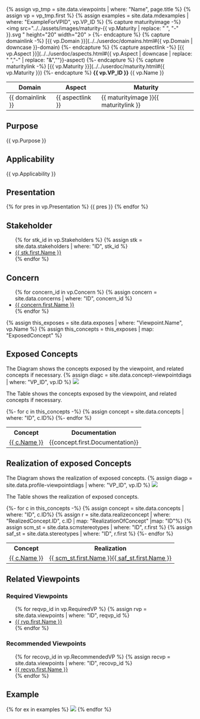 {% assign vp_tmp = site.data.viewpoints | where: "Name", page.title %}
{% assign vp = vp_tmp.first %}
{% assign examples = site.data.mdexamples | where: "ExampleForVPID", vp.VP_ID %}
{% capture maturityimage -%}
<img src="../../assets/images/maturity-{{ vp.Maturity | replace: " ", "-"  }}.svg " height="20" width="20" >
{%- endcapture %}
{% capture domainlink -%}
[{{ vp.Domain }}](../../userdoc/domains.html#{{ vp.Domain | downcase }}-domain)
{%- endcapture %}
{% capture aspectlink -%}
[{{ vp.Aspect }}](../../userdoc/aspects.html#{{ vp.Aspect | downcase | replace: " ","-" | replace: "&",""}}-aspect)
{%- endcapture %}
{% capture maturitylink -%}
[{{ vp.Maturity }}](../../userdoc/maturity.html#{{ vp.Maturity }})
{%- endcapture %}
**{{ vp.VP_ID }}** {{ vp.Name }}

|**Domain**|**Aspect**|**Maturity**|
| --- | --- | --- |
|{{ domainlink }}|{{ aspectlink }}|{{ maturityimage }}{{ maturitylink }}|

## Purpose
{{ vp.Purpose }}

## Applicability
{{ vp.Applicability }}

## Presentation
{% for pres in vp.Presentation %}
{{ pres }}
{% endfor %}

## Stakeholder
<ul>
{% for stk_id in vp.Stakeholders %}
{% assign stk = site.data.stakeholders | where: "ID", stk_id %}
<li><A href="../../userdoc/stakeholders.html#{{ stk_id }}"> {{ stk.first.Name }} </A></li>
{% endfor %}
</ul>

## Concern
<ul>
{% for concern_id in vp.Concern %}
{% assign concern = site.data.concerns | where: "ID", concern_id %}
<li><A href="../../userdoc/concerns.html#{{ concern_id }}"> {{ concern.first.Name }} </A></li>
{% endfor %}
</ul>

{% assign this_exposes = site.data.exposes | where: "Viewpoint.Name", vp.Name %}
{% assign this_concepts = this_exposes | map: "ExposedConcept" %}

## Exposed Concepts
The Diagram shows the concepts exposed by the viewpoint, and related concepts if necessary.
{% assign diagc = site.data.concept-viewpointdiags | where: "VP_ID", vp.ID %}
<img src="../../diagrams/examples_md/exa{{ diagc.first.ID }}.svg" />

The Table shows the concepts exposed by the viewpoint, and related concepts if necessary.
<table>
<tr><th>Concept</th><th>Documentation</th></tr>
{%- for c in this_concepts -%}
{% assign concept = site.data.concepts | where: "ID", c.ID%}
<tr><td><A href="../concepts.html#{{ c.ID }}">{{ c.Name }}</A></td><td>{{concept.first.Documentation}}</td></tr>
{%- endfor %}
</table>

## Realization of exposed Concepts
The Diagram shows the realization of exposed concepts.
{% assign diagp = site.data.profile-viewpointdiags | where: "VP_ID", vp.ID %}
<img src="../../diagrams/examples_md/exa{{ diagp.first.ID }}.svg" />



The Table shows the realization of exposed concepts.
<table>
<tr><th>Concept</th><th>Realization</th></tr>
{%- for c in this_concepts -%}
{% assign concept = site.data.concepts | where: "ID", c.ID%}
{% assign r = site.data.realizeconcept | where: "RealizedConcept.ID", c.ID | map: "RealizationOfConcept" |map: "ID"%}
{% assign scm_st = site.data.scmstereotypes | where: "ID", r.first %}
{% assign saf_st = site.data.stereotypes | where: "ID", r.first %}
<tr><td><A href="../concepts.html#{{ c.ID }}">{{ c.Name }}</A></td><td><A href="../../userdoc/stereotypes.html#{{ r.first }}">{{ scm_st.first.Name }}{{ saf_st.first.Name }}</A></td></tr>
{%- endfor %}
</table>

## Related Viewpoints

### Required Viewpoints
<ul>
{% for reqvp_id in vp.RequiredVP %}
{% assign rvp = site.data.viewpoints | where: "ID", reqvp_id %}
<li><A href="{{ rvp.first.Name }}.html">{{ rvp.first.Name }}</A></li>
{% endfor %}
</ul>

### Recommended Viewpoints
<ul>
{% for recovp_id in vp.RecommendedVP %}
{% assign recvp = site.data.viewpoints | where: "ID", recovp_id %}
<li><A href="{{ recvp.first.Name }}.html">{{ recvp.first.Name }}</A></li>
{% endfor %}
</ul>

## Example
{% for ex in examples %}
<img src="../../diagrams/examples_md/exa{{ ex.ID }}.svg" />
{% endfor %}